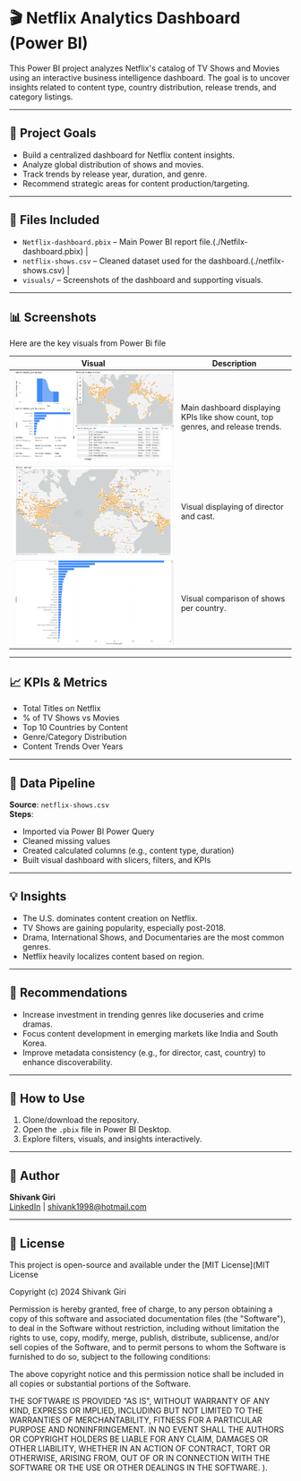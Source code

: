 # 🎬 Netflix Analytics Dashboard (Power BI)

This Power BI project analyzes Netflix's catalog of TV Shows and Movies using an interactive business intelligence dashboard. The goal is to uncover insights related to content type, country distribution, release trends, and category listings.

---

## 🚀 Project Goals

- Build a centralized dashboard for Netflix content insights.
- Analyze global distribution of shows and movies.
- Track trends by release year, duration, and genre.
- Recommend strategic areas for content production/targeting.

---

## 📁 Files Included

- `Netflix-dashboard.pbix` – Main Power BI report file.(./Netfilx-dashboard.pbix) |
- `netflix-shows.csv` – Cleaned dataset used for the dashboard.(./netfilx-shows.csv) |
- `visuals/` – Screenshots of the dashboard and supporting visuals.

---

## 📊 Screenshots


Here are the key visuals from Power Bi file

| Visual | Description |
|--------|-------------|
| ![Dashboard Overview](dashboard.png) | Main dashboard displaying KPIs like show count, top genres, and release trends. |
| ![Content Breakdown](director-cast.png) | Visual displaying of director and cast. |
| ![Content Breakdown](showspercountry.png) | Visual comparison of shows per country. |
---

## 📈 KPIs & Metrics

- Total Titles on Netflix
- % of TV Shows vs Movies
- Top 10 Countries by Content
- Genre/Category Distribution
- Content Trends Over Years

---

## 🔄 Data Pipeline

**Source**: `netflix-shows.csv`  
**Steps**:
- Imported via Power BI Power Query
- Cleaned missing values
- Created calculated columns (e.g., content type, duration)
- Built visual dashboard with slicers, filters, and KPIs

---

## 💡 Insights

- The U.S. dominates content creation on Netflix.
- TV Shows are gaining popularity, especially post-2018.
- Drama, International Shows, and Documentaries are the most common genres.
- Netflix heavily localizes content based on region.

---

## 🧠 Recommendations

- Increase investment in trending genres like docuseries and crime dramas.
- Focus content development in emerging markets like India and South Korea.
- Improve metadata consistency (e.g., for director, cast, country) to enhance discoverability.

---

## 📌 How to Use

1. Clone/download the repository.
2. Open the `.pbix` file in Power BI Desktop.
3. Explore filters, visuals, and insights interactively.

---

## 👤 Author

**Shivank Giri**  
[LinkedIn](www.linkedin.com/in/shivank-giri-4288b4316) | shivank1998@hotmail.com

---

## 📄 License

This project is open-source and available under the [MIT License](MIT License

Copyright (c) 2024 Shivank Giri

Permission is hereby granted, free of charge, to any person obtaining a copy
of this software and associated documentation files (the "Software"), to deal
in the Software without restriction, including without limitation the rights
to use, copy, modify, merge, publish, distribute, sublicense, and/or sell
copies of the Software, and to permit persons to whom the Software is
furnished to do so, subject to the following conditions:

The above copyright notice and this permission notice shall be included in all
copies or substantial portions of the Software.

THE SOFTWARE IS PROVIDED "AS IS", WITHOUT WARRANTY OF ANY KIND, EXPRESS OR
IMPLIED, INCLUDING BUT NOT LIMITED TO THE WARRANTIES OF MERCHANTABILITY,
FITNESS FOR A PARTICULAR PURPOSE AND NONINFRINGEMENT. IN NO EVENT SHALL THE
AUTHORS OR COPYRIGHT HOLDERS BE LIABLE FOR ANY CLAIM, DAMAGES OR OTHER
LIABILITY, WHETHER IN AN ACTION OF CONTRACT, TORT OR OTHERWISE, ARISING FROM,
OUT OF OR IN CONNECTION WITH THE SOFTWARE OR THE USE OR OTHER DEALINGS IN THE
SOFTWARE.
).

